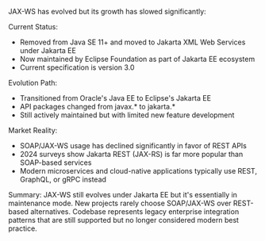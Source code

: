 JAX-WS has evolved but its growth has slowed significantly:

  Current Status:
  - Removed from Java SE 11+ and moved to Jakarta XML Web Services under Jakarta EE
  - Now maintained by Eclipse Foundation as part of Jakarta EE ecosystem
  - Current specification is version 3.0

  Evolution Path:
  - Transitioned from Oracle's Java EE to Eclipse's Jakarta EE
  - API packages changed from javax.* to jakarta.*
  - Still actively maintained but with limited new feature development

  Market Reality:
  - SOAP/JAX-WS usage has declined significantly in favor of REST APIs
  - 2024 surveys show Jakarta REST (JAX-RS) is far more popular than SOAP-based services
  - Modern microservices and cloud-native applications typically use REST, GraphQL, or gRPC instead

  Summary: JAX-WS still evolves under Jakarta EE but it's essentially in maintenance mode. New projects
  rarely choose SOAP/JAX-WS over REST-based alternatives. Codebase represents legacy enterprise
  integration patterns that are still supported but no longer considered modern best practice.
